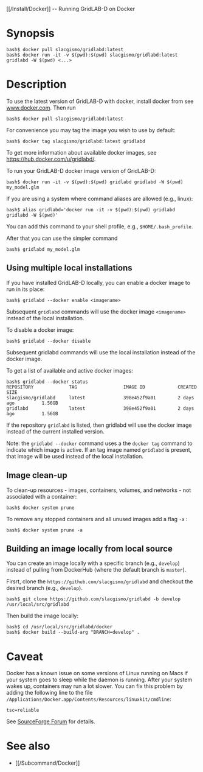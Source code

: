 [[/Install/Docker]] -- Running GridLAB-D on Docker

# Synopsis

~~~
bash$ docker pull slacgismo/gridlabd:latest
bash$ docker run -it -v $(pwd):$(pwd) slacgismo/gridlabd:latest gridlabd -W $(pwd) <...>
~~~

# Description

To use the latest version of GridLAB-D with docker, install docker from see www.docker.com. Then run 

~~~
bash$ docker pull slacgismo/gridlabd:latest
~~~

For convenience you may tag the image you wish to use by default:

~~~
bash$ docker tag slacgismo/gridlabd:latest gridlabd
~~~

To get more information about available docker images, see https://hub.docker.com/u/gridlabd/.

To run your GridLAB-D docker image version of GridLAB-D:

~~~~
bash$ docker run -it -v $(pwd):$(pwd) gridlabd gridlabd -W $(pwd) my_model.glm
~~~~

If you are using a system where command aliases are allowed (e.g., linux):

~~~
bash$ alias gridlabd='docker run -it -v $(pwd):$(pwd) gridlabd gridlabd -W $(pwd)'
~~~

You can add this command to your shell profile, e.g., `$HOME/.bash_profile`.

After that you can use the simpler command

~~~
bash$ gridlabd my_model.glm
~~~

## Using multiple local installations

If you have installed GridLAB-D locally, you can enable a docker image to run in its place:

~~~
bash$ gridlabd --docker enable <imagename>
~~~

Subsequent `gridlabd` commands will use the docker image `<imagename>` instead of the local installation.

To disable a docker image:

~~~
bash$ gridlabd --docker disable
~~~

Subsequent gridlabd commands will use the local installation instead of the docker image.

To get a list of available and active docker images:

~~~
bash$ gridlabd --docker status
REPOSITORY             TAG                 IMAGE ID            CREATED             SIZE
slacgismo/gridlabd     latest              398e452f9a01        2 days ago          1.56GB
gridlabd               latest              398e452f9a01        2 days ago          1.56GB
~~~

If the repository `gridlabd` is listed, then gridlabd will use the docker image instead of the current installed version.

Note: the `gridlabd --docker` command uses a the `docker tag` command to indicate which image is active.  If an tag image named `gridlabd` is present, that image will be used instead of the local installation. 

## Image clean-up 

To clean-up resources - images, containers, volumes, and networks - not associated with a container: 

~~~
bash$ docker system prune 
~~~

To remove any stopped containers and all unused images add a flag `-a` : 

~~~
bash$ docker system prune -a
~~~

## Building an image locally from local source

You can create an image locally with a specific branch (e.g., `develop`) instead of pulling from DockerHub (where the default branch is `master`). 

Firsrt, clone the `https://github.com/slacgismo/gridlabd` and checkout the desired branch (e.g., `develop`). 

~~~
bash$ git clone https://github.com/slacgismo/gridlabd -b develop /usr/local/src/gridlabd
~~~

Then build the image locally: 

~~~
bash$ cd /usr/local/src/gridlabd/docker
bash$ docker build --build-arg "BRANCH=develop" .
~~~

# Caveat 

Docker has a known issue on some versions of Linux running on Macs if your system goes to sleep while the daemon is running. After your system wakes up, containers may run a lot slower.  You can fix this problem by adding the following line to the file `/Applications/Docker.app/Contents/Resources/linuxkit/cmdline`:

~~~
tsc=reliable
~~~

See [SourceForge Forum](https://sourceforge.net/p/gridlab-d/discussion/842561/thread/ef4a34cb98) for details.

# See also

* [[/Subcommand/Docker]]

